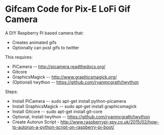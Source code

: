 Gifcam Code for Pix-E LoFi Gif Camera
=======================

A DIY Raspberry Pi based camera that:
- Creates animated gifs
- Optionally can post gifs to twitter

This requires:
  - PiCamera -- http://picamera.readthedocs.org/ 
  - Gitcore
  - GraphicsMagick -- http://www.graphicsmagick.org/
  - (Optional) twython -- https://github.com/ryanmcgrath/twython

Steps:
  - Install PiCamera -- sudo apt-get install python-picamera
  - Install GraphicsMagick -- sudo apt-get install graphicsmagick
  - Install Gitcore -- sudo apt-get install git-core
  - Optional, Install twython -- https://github.com/ryanmcgrath/twython
  - Create Autorun Script - http://www.raspberrypi-spy.co.uk/2015/02/how-to-autorun-a-python-script-on-raspberry-pi-boot/
  
